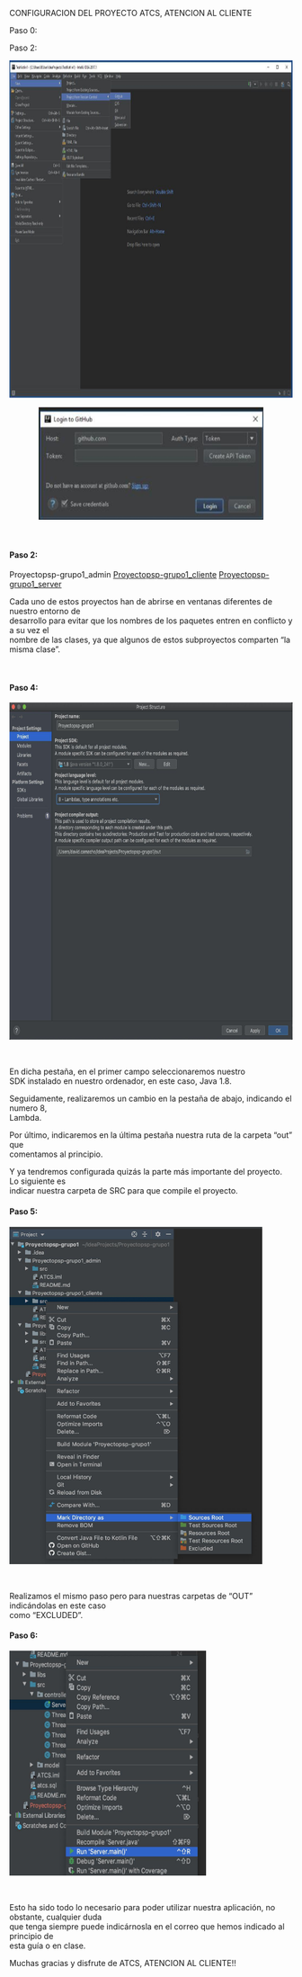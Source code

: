 <p align="center>


### CONFIGURACION DEL PROYECTO ATCS, ATENCION AL CLIENTE

</br>

<p align="center>
          
<p>Bienvenido al configurador de nuestro proyecto, esto es un borrado sencillo para poder</br>
ejecutar nuestro proyecto de una forma rápida y sencilla mientras trabajamos en un</br>
documento completo donde se explique definitivamente el funcionamiento completo y la</br>
configuración detallada de nuestra aplicación.</p>

<p>Le deseamos que disfrute de estos pasos y no olvide que ante cualquier duda que le surja</br>
nos puede dejar un mensaje en nuestros correos de soporte al cliente:</p>

<p><b>Fundador:</b> David Camacho Encina (david.camachoencina@iesvalleinclan.es).</br>
<b>Fundador:</b> Alexis Ruiz Gómez (alexis.ruizgomez@iesvalleinclan.es).</pr>
</br>
<p>Comencemos con los pasos:</p>
</br>
</br>

</p>

#### Paso 0:

<p align="center>
          
<p>Descargar el proyecto de GitHub actualizado de la rama “develop”.</p>
</br>
<p>Enlace del proyecto: https://github.com/AlexisRuiz00/Proyectopsp-grupo1.git</p>

</p>


#### Paso 2:
<p align="center>
</br>
<p>Una vez descargado nuestro proyecto, necesitamos importarlo en IntelliJ IDEA</p>
</br>

<p align="center">
  <img src="/img/manual/0.jpg" height="600" width="800"/>
</p>
<p align="center">
  <img src="/img/manual/1.jpg" height="200" width="400"/>
</p>
</br>

</p>



#### Paso 2:
<p align="center>

<p>Una vez tengamos el proyecto completo, nos daremos cuenta de que este está dividido en 3</br>
subproyectos:</p>

[Proyectopsp-grupo1_admin](https://github.com/AlexisRuiz00/Proyectopsp-grupo1/tree/develop/Proyectopsp-grupo1_admin)
[Proyectopsp-grupo1_cliente](https://github.com/AlexisRuiz00/Proyectopsp-grupo1/tree/develop/Proyectopsp-grupo1_cliente)
[Proyectopsp-grupo1_server](https://github.com/AlexisRuiz00/Proyectopsp-grupo1/tree/develop/Proyectopsp-grupo1_server)


<p>Cada uno de estos proyectos han de abrirse en ventanas diferentes de nuestro entorno de</br>
desarrollo para evitar que los nombres de los paquetes entren en conflicto y a su vez el</br>
nombre de las clases, ya que algunos de estos subproyectos comparten “la misma clase”.</p>
</br>

</p>



#### Paso 4:
<p align="center>
<p>Una vez tenemos abierto en 3 ventanas diferentes nuestros tres subproyectos, pasaremos a</br>
realizar la configuración de librerías y plugins de nuestro proyecto, a su vez indicado el</br>
directorio de salida (creando este directorio llamado “out” si no existiera en cada SRC de</br>
cada proyecto).</p>
</br>

<p>Podemos abrir la venta de configuración utilizando el siguiente comando: Alt + Ctrl + Shift +S.</p>

<p align="center">
  <img src="/img/manual/2.jpg"  height="600" width="800"/>
</p>
</br>

<p>En dicha pestaña, en el primer campo seleccionaremos nuestro</br>
SDK instalado en nuestro ordenador, en este caso, Java 1.8.</p>

<p>Seguidamente, realizaremos un cambio en la pestaña de abajo, indicando el numero 8,</br>
Lambda.</p>

<p>Por último, indicaremos en la última pestaña nuestra ruta de la carpeta “out” que</br>
comentamos al principio.</p>

<p>Y ya tendremos configurada quizás la parte más importante del proyecto. Lo siguiente es</br>
indicar nuestra carpeta de SRC para que compile el proyecto.</p>
</p>



#### Paso 5: 
<p align="center>
<p>En este paso indicaremos en nuestra configuración del entorno, nuestro SRC como source y</br>
nuestra carpeta de OUT como ignore.</p>

<p>Hacemos click derecho en nuestra carpeta de SRC e indicamos la opción de “Mark Directory</br>
As” y seleccionados “Source root”.</p>

<p align="center">
  <img src="/img/manual/3.jpg"  height="600" width="450"/>
</p>
</br>

<p>Realizamos el mismo paso pero para nuestras carpetas de “OUT” indicándolas en este caso</br>
como “EXCLUDED”.</p>

</p>



#### Paso 6:
<p align="center>
<p>Por último, ya podemos ejecutar nuestro proyecto, para el cuál primero necesitaremos</br>
ejecutar antes que nada el “SERVIDOR”.</p>

<p>Una vez iniciado el servidor, ya podemos ejecutar el cliente, o el administrador, dependiente</br>
de lo que queramos utilizar.</p>

</br>
<p align="center">
  <img src="/img/manual/4.jpg"  height="400" width="350"/>
</p>
</br>

<p>Esto ha sido todo lo necesario para poder utilizar nuestra aplicación, no obstante, cualquier duda</br>
que tenga siempre puede indicárnosla en el correo que hemos indicado al principio de</br>
esta guía o en clase.</p>


<p>Muchas gracias y disfrute de ATCS, ATENCION AL CLIENTE!!</p>
</p>
